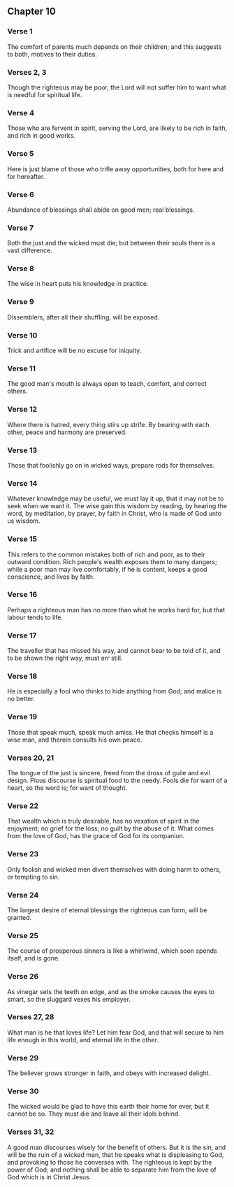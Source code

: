 ## Chapter 10


### Verse 1

The comfort of parents much depends on their children; and this suggests to both, motives to their duties.

### Verses 2, 3

Though the righteous may be poor, the Lord will not suffer him to want what is needful for spiritual life.

### Verse 4

Those who are fervent in spirit, serving the Lord, are likely to be rich in faith, and rich in good works.

### Verse 5

Here is just blame of those who trifle away opportunities, both for here and for hereafter.

### Verse 6

Abundance of blessings shall abide on good men; real blessings.

### Verse 7

Both the just and the wicked must die; but between their souls there is a vast difference.

### Verse 8

The wise in heart puts his knowledge in practice.

### Verse 9

Dissemblers, after all their shuffling, will be exposed.

### Verse 10

Trick and artifice will be no excuse for iniquity.

### Verse 11

The good man's mouth is always open to teach, comfort, and correct others.

### Verse 12

Where there is hatred, every thing stirs up strife. By bearing with each other, peace and harmony are preserved.

### Verse 13

Those that foolishly go on in wicked ways, prepare rods for themselves.

### Verse 14

Whatever knowledge may be useful, we must lay it up, that it may not be to seek when we want it. The wise gain this wisdom by reading, by hearing the word, by meditation, by prayer, by faith in Christ, who is made of God unto us wisdom.

### Verse 15

This refers to the common mistakes both of rich and poor, as to their outward condition. Rich people's wealth exposes them to many dangers; while a poor man may live comfortably, if he is content, keeps a good conscience, and lives by faith.

### Verse 16

Perhaps a righteous man has no more than what he works hard for, but that labour tends to life.

### Verse 17

The traveller that has missed his way, and cannot bear to be told of it, and to be shown the right way, must err still.

### Verse 18

He is especially a fool who thinks to hide anything from God; and malice is no better.

### Verse 19

Those that speak much, speak much amiss. He that checks himself is a wise man, and therein consults his own peace.

### Verses 20, 21

The tongue of the just is sincere, freed from the dross of guile and evil design. Pious discourse is spiritual food to the needy. Fools die for want of a heart, so the word is; for want of thought.

### Verse 22

That wealth which is truly desirable, has no vexation of spirit in the enjoyment; no grief for the loss; no guilt by the abuse of it. What comes from the love of God, has the grace of God for its companion.

### Verse 23

Only foolish and wicked men divert themselves with doing harm to others, or tempting to sin.

### Verse 24

The largest desire of eternal blessings the righteous can form, will be granted.

### Verse 25

The course of prosperous sinners is like a whirlwind, which soon spends itself, and is gone.

### Verse 26

As vinegar sets the teeth on edge, and as the smoke causes the eyes to smart, so the sluggard vexes his employer.

### Verses 27, 28

What man is he that loves life? Let him fear God, and that will secure to him life enough in this world, and eternal life in the other.

### Verse 29

The believer grows stronger in faith, and obeys with increased delight.

### Verse 30

The wicked would be glad to have this earth their home for ever, but it cannot be so. They must die and leave all their idols behind.

### Verses 31, 32

A good man discourses wisely for the benefit of others. But it is the sin, and will be the ruin of a wicked man, that he speaks what is displeasing to God, and provoking to those he converses with. The righteous is kept by the power of God; and nothing shall be able to separate him from the love of God which is in Christ Jesus.

